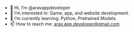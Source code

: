 - 👋 Hi, I’m @aravappdeveloper
- 👀 I’m interested in: Game, app, and website development.
- 🌱 I’m currently learning: Python, Pretrained Models
- 📫 How to reach me: arav.app.developer@gmail.com

<!---
aravappdeveloper/aravappdeveloper is a ✨ special ✨ repository because its `README.md` (this file) appears on your GitHub profile.
You can click the Preview link to take a look at your changes.
--->
